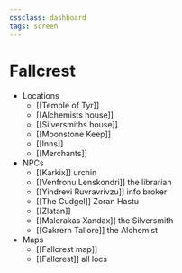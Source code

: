 ```yaml
---
cssclass: dashboard
tags: screen
---
```

# Fallcrest
- Locations
	- [[Temple of Tyr]]
	- [[Alchemists house]]
	- [[Silversmiths house]]
	- [[Moonstone Keep]]
	- [[Inns]]
	- [[Merchants]]
- NPCs
	- [[Karkix]] urchin
	- [[Venfronu Lenskondri]] the librarian
	- [[Yindrevi Ruvravrivzu]] info broker
	- [[The Cudgel]] Zoran Hastu
	- [[Zlatan]]
	- [[Malerakas Xandax]] the Silversmith
	- [[Gakrern Tallore]] the Alchemist
- Maps
	- [[Fallcrest map]]
	- [[Fallcrest]] all locs
